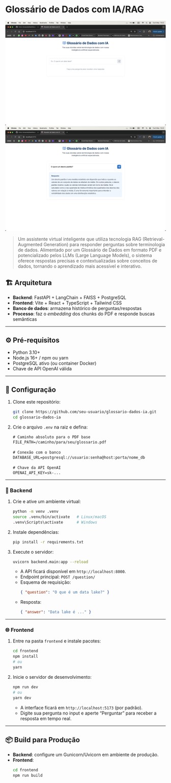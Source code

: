 # Glossário de Dados com IA/RAG

<!-- ![GitHub repo size](https://img.shields.io/github/repo-size/iuricode/README-template?style=for-the-badge)
![GitHub language count](https://img.shields.io/github/languages/count/iuricode/README-template?style=for-the-badge)
![GitHub forks](https://img.shields.io/github/forks/iuricode/README-template?style=for-the-badge)
![Bitbucket open issues](https://img.shields.io/bitbucket/issues/iuricode/README-template?style=for-the-badge)
![Bitbucket open pull requests](https://img.shields.io/bitbucket/pr-raw/iuricode/README-template?style=for-the-badge) -->

<img src="./docs/img/glossary.png" alt="Imagem do projeto">
<img src="./docs/img/whatisstd.png" alt="Imagem do projeto com resposta">

> Um assistente virtual inteligente que utiliza tecnologia RAG (Retrieval-Augmented Generation) para responder perguntas sobre terminologia de dados. Alimentado por um Glossário de Dados em formato PDF e potencializado pelos LLMs (Large Language Models), o sistema oferece respostas precisas e contextualizadas sobre conceitos de dados, tornando o aprendizado mais acessível e interativo.

## 🏗️ Arquitetura

- **Backend**: FastAPI + LangChain + FAISS + PostgreSQL  
- **Frontend**: Vite + React + TypeScript + Tailwind CSS  
- **Banco de dados**: armazena histórico de perguntas/respostas  
- **Processo**: faz o _embedding_ dos chunks do PDF e responde buscas semânticas  

---

## ⚙️ Pré-requisitos

- Python 3.10+  
- Node.js 16+ / npm ou yarn  
- PostgreSQL ativo (ou container Docker)  
- Chave de API OpenAI válida  

---

## 🔧 Configuração

1. Clone este repositório:  
   ```bash
   git clone https://github.com/seu-usuario/glossario-dados-ia.git
   cd glossario-dados-ia
   ```

2. Crie o arquivo `.env` na raiz e defina:
   ```env
   # Caminho absoluto para o PDF base
   FILE_PATH=/caminho/para/seu/glossario.pdf

   # Conexão com o banco
   DATABASE_URL=postgresql://usuario:senha@host:porta/nome_db

   # Chave da API OpenAI
   OPENAI_API_KEY=sk-...
   ```
---
### 🚀 Backend

1. Crie e ative um ambiente virtual:
   ```bash
   python -m venv .venv
   source .venv/bin/activate   # Linux/macOS
   .venv\Scripts\activate      # Windows
   ```

2. Instale dependências:
   ```bash
   pip install -r requirements.txt
   ```

3. Execute o servidor:
   ```bash
   uvicorn backend.main:app --reload
   ```

   - A API ficará disponível em `http://localhost:8000`.  
   - Endpoint principal: `POST /question/`  
   - Esquema de requisição:
     ```json
     { "question": "O que é um data lake?" }
     ```
   - Resposta:
     ```json
     { "answer": "Data lake é ..." }
     ```

---

### 🌐 Frontend

1. Entre na pasta `frontend` e instale pacotes:
   ```bash
   cd frontend
   npm install
   # ou
   yarn
   ```

2. Inicie o servidor de desenvolvimento:
   ```bash
   npm run dev
   # ou
   yarn dev
   ```

   - A interface ficará em `http://localhost:5173` (por padrão).  
   - Digite sua pergunta no input e aperte “Perguntar” para receber a resposta em tempo real.

---

## 📦 Build para Produção

- **Backend**: configure um Gunicorn/Uvicorn em ambiente de produção.  
- **Frontend**:
  ```bash
  cd frontend
  npm run build
  ```
